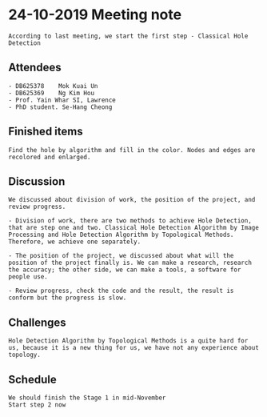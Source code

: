 # 24-10-2019 Meeting note
    According to last meeting, we start the first step - Classical Hole Detection 
## Attendees
    - DB625378    Mok Kuai Un
    - DB625369    Ng Kim Hou
    - Prof. Yain Whar SI, Lawrence
    - PhD student. Se-Hang Cheong

## Finished items
    Find the hole by algorithm and fill in the color. Nodes and edges are recolored and enlarged.

    
## Discussion
    We discussed about division of work, the position of the project, and review progress.

    - Division of work, there are two methods to achieve Hole Detection, that are step one and two. Classical Hole Detection Algorithm by Image Processing and Hole Detection Algorithm by Topological Methods. Therefore, we achieve one separately.

    - The position of the project, we discussed about what will the position of the project finally is. We can make a research, research the accuracy; the other side, we can make a tools, a software for people use. 

    - Review progress, check the code and the result, the result is conform but the progress is slow.

## Challenges
    Hole Detection Algorithm by Topological Methods is a quite hard for us, because it is a new thing for us, we have not any experience about topology.

## Schedule
    We should finish the Stage 1 in mid-November
    Start step 2 now
